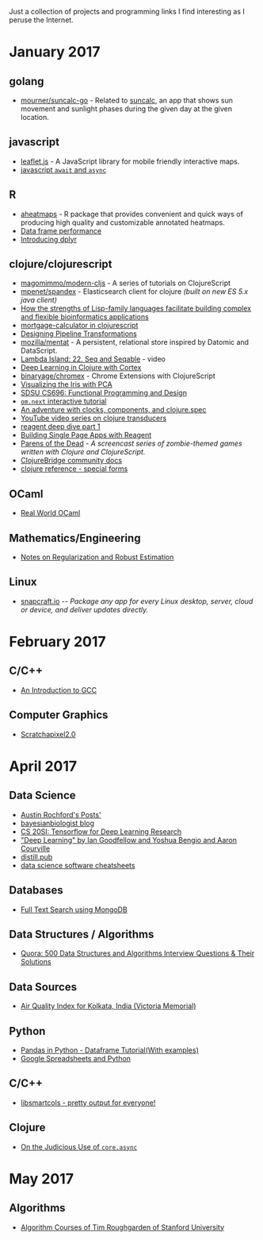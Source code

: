 Just a collection of projects and programming links I find interesting as I peruse the Internet.

# January 2017

## golang

* [mourner/suncalc-go](https://github.com/mourner/suncalc-go) - Related to [suncalc][0], an app that shows sun movement and sunlight phases during the given day at the given location.

## javascript

* [leaflet.js](http://leafletjs.com) - A JavaScript library for mobile friendly interactive maps.
* [javascript `await` and `async`](http://blog.klipse.tech/javascript/2016/12/19/es2017-sleep.html)

## R

* [aheatmaps](https://renozao.github.io/NMF/devel/vignettes/aheatmaps.pdf) - R package that provides convenient and quick ways of producing high quality and customizable annotated heatmaps.
* [Data frame performance](https://cran.rstudio.com/web/packages/dplyr/vignettes/data_frames.html)
* [Introducing dplyr](https://blog.rstudio.org/2014/01/17/introducing-dplyr/)

## clojure/clojurescript

* [magomimmo/modern-cljs](https://github.com/magomimmo/modern-cljs) - A series of tutorials on ClojureScript
* [mpenet/spandex](https://github.com/mpenet/spandex) - Elasticsearch client for clojure _(built on new ES 5.x java client)_
* [How the strengths of Lisp-family languages facilitate building complex and flexible bioinformatics applications](http://bib.oxfordjournals.org/content/early/2016/12/31/bib.bbw130.full)
* [mortgage-calculator in clojurescript](https://github.com/rahulpilani/mort-calc)
* [Designing Pipeline Transformations](https://8thlight.com/blog/damon-kelley/2016/12/07/designing-for-pipeline-transformations.html)
* [mozilla/mentat](https://github.com/mozilla/mentat/tree/master) - A persistent, relational store inspired by Datomic and DataScript.
* [Lambda Island: 22. Seq and Seqable](https://lambdaisland.com/episodes/clojure-seq-seqable) - video
* [Deep Learning in Clojure with Cortex](http://gigasquidsoftware.com/blog/2016/12/27/deep-learning-in-clojure-with-cortex/)
* [binaryage/chromex](https://github.com/binaryage/chromex) - Chrome Extensions with ClojureScript
* [Visualizing the Iris with PCA](https://gist.github.com/hswick/83f338107a9fb72082a0131e147b35ed)
* [SDSU CS696: Functional Programming and Design](http://www.eli.sdsu.edu/courses/fall15/cs696/notes/index.html)
* [`om.next` interactive tutorial](http://read.klipse.tech/om-next-interactive-tutorial/)
* [An adventure with clocks, components, and clojure.spec](http://spootnik.org/entries/2017/01/09_an-adventure-with-clocks-component-and.html)
* [YouTube video series on clojure transducers](https://www.youtube.com/watch?v=WkHdqg_DBBs&list=PLhi8pL3xn1OTfhjnIHmokYjKzLSBtYu8-)
* [reagent deep dive part 1](https://timothypratley.blogspot.ca/2017/01/reagent-deep-dive-part-1.html)
* [Building Single Page Apps with Reagent](https://yogthos.net/posts/2014-07-15-Building-Single-Page-Apps-with-Reagent.html)
* [Parens of the Dead](http://www.parens-of-the-dead.com/) - _A screencast series of zombie-themed games
written with Clojure and ClojureScript._
* [ClojureBridge community docs](https://clojurebridge.github.io/community-docs)
* [clojure reference - special forms](https://clojure.org/references/special_forms)

## OCaml

* [Real World OCaml](https://realworldocaml.org/v1/en/html/index.html)

## Mathematics/Engineering

* [Notes on Regularization and Robust Estimation](http://www.cns.nyu.edu/~david/handouts/regularization.pdf)

## Linux

* [snapcraft.io](http://snapcraft.io/) -- _Package any app for every Linux desktop, server, cloud or device, and deliver updates directly._

# February 2017

## C/C++

* [An Introduction to GCC](http://www.network-theory.co.uk/docs/gccintro/)

## Computer Graphics

* [Scratchapixel2.0](https://www.scratchapixel.com/)

[0]: http://suncalc.net/#/38.8976,-77.0367,17/2017.01.04/13:28

# April 2017

## Data Science

* [Austin Rochford's Posts'](http://austinrochford.com/posts.html)
* [bayesianbiologist blog](https://bayesianbiologist.com/)
* [CS 20SI: Tensorflow for Deep Learning Research](http://web.stanford.edu/class/cs20si/index.html)
* ["Deep Learning" by Ian Goodfellow and Yoshua Bengio and Aaron Courville](http://www.deeplearningbook.org/)
* [distill.pub](http://distill.pub)
* [data science software cheatsheets](http://www.datasciencefree.com/cheatsheets.html)

## Databases

* [Full Text Search using MongoDB](https://steamlayers.com/full-text-search-using-mongodb/)

## Data Structures / Algorithms

* [Quora: 500 Data Structures and Algorithms Interview Questions & Their Solutions](https://techiedelight.quora.com/500-Data-structures-and-algorithms-interview-questions-and-their-solutions)

## Data Sources

* [Air Quality Index for Kolkata, India (Victoria Memorial)](http://aqicn.org/city/india/kolkata/victoria/)

## Python

* [Pandas in Python - Dataframe Tutorial(With examples)](http://www.androidxu.com/2017/04/pandas-in-python-dataframe-tutorial-example.html)
* [Google Spreadsheets and Python](https://www.twilio.com/blog/2017/02/an-easy-way-to-read-and-write-to-a-google-spreadsheet-in-python.html)

## C/C++

* [libsmartcols - pretty output for everyone!](http://karelzak.blogspot.com/2014/05/libsmartcols-pretty-output-for-everyone.html)

## Clojure

* [On the Judicious Use of `core.async`](http://realworldclojure.com/on-the-judicious-use-of-core.async/)

# May 2017

## Algorithms

* [Algorithm Courses of Tim Roughgarden of Stanford University](http://theory.stanford.edu/~tim/teaching.html)
